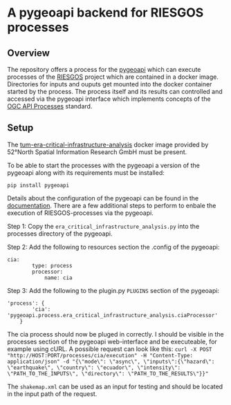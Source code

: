 # A pygeoapi backend for RIESGOS processes

## Overview
The repository offers a process for the [pygeoapi](https://pygeoapi.io/) which can execute processes of the [RIESGOS](https://www.riesgos.de/de/) project which are contained in a docker image. Directories for inputs and ouputs get mounted into the docker container started by the process. The process itself and its results can controlled and accessed via the pygeoapi interface which implements concepts of the [OGC API Processes](https://ogcapi.ogc.org/processes/) standard. 

## Setup
The [tum-era-critical-infrastructure-analysis](https://github.com/52North/tum-era-critical-infrastructure-analysis) docker image provided by 
52°North Spatial Information Research GmbH must be present.

To be able to start the processes with the pygeoapi a version of the pygeoapi along with its requirements must be installed:
```
pip install pygeoapi
```
Details about the configuration of the pygeoapi can be found in the [documentation](https://docs.pygeoapi.io/en/stable/index.html).
There are a few additional steps to perform to enbale the execution of RIESGOS-processes via the pygeoapi.

Step 1: Copy the ```era_critical_infrastructure_analysis.py``` into the processes directory of the pygeoapi.

Step 2: Add the following to resources section the .config of the pygeoapi:
```
cia: 
        type: process  
        processor:
            name: cia
```

Step 3: Add the following to the plugin.py ```PLUGINS``` section of the pygeoapi:
```
'process': { 
        'cia': 'pygeoapi.process.era_critical_infrastructure_analysis.ciaProcessor'
    }
 ```
 
The cia process should now be pluged in correctly. I should be visible in the processes section of the pygeoapi web-interface and be executeable, for example using cURL.
A possible request can look like this: ```curl -X POST "http://HOST:PORT/processes/cia/execution" -H "Content-Type: application/json" -d "{\"mode\": \"async\", \"inputs\":{\"hazard\": \"earthquake\", \"country\": \"ecuador\", \"intensity\": \"PATH_TO_THE_INPUTS\", \"directory\": \"PATH_TO_THE_RESULTS\"}}"```

The ```shakemap.xml``` can be used as an input for testing and should be located in the input path of the request.
